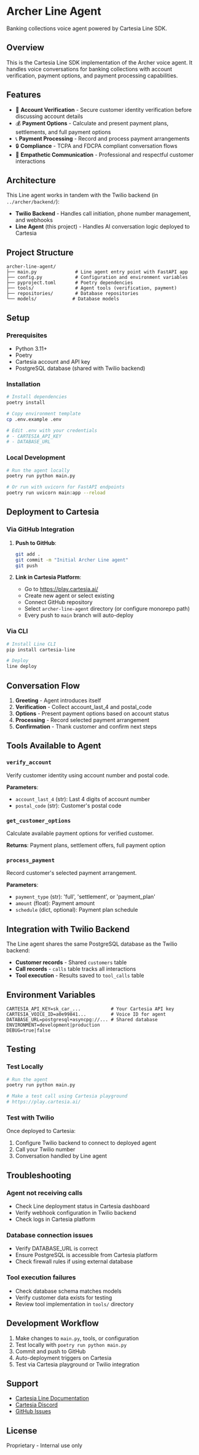 # Archer Line Agent

Banking collections voice agent powered by Cartesia Line SDK.

## Overview

This is the Cartesia Line SDK implementation of the Archer voice agent. It handles voice conversations for banking collections with account verification, payment options, and payment processing capabilities.

## Features

- 🎯 **Account Verification** - Secure customer identity verification before discussing account details
- 💰 **Payment Options** - Calculate and present payment plans, settlements, and full payment options
- 📞 **Payment Processing** - Record and process payment arrangements
- 🔒 **Compliance** - TCPA and FDCPA compliant conversation flows
- 🤝 **Empathetic Communication** - Professional and respectful customer interactions

## Architecture

This Line agent works in tandem with the Twilio backend (in `../archer/backend/`):

- **Twilio Backend** - Handles call initiation, phone number management, and webhooks
- **Line Agent** (this project) - Handles AI conversation logic deployed to Cartesia

## Project Structure

```
archer-line-agent/
├── main.py              # Line agent entry point with FastAPI app
├── config.py            # Configuration and environment variables
├── pyproject.toml       # Poetry dependencies
├── tools/               # Agent tools (verification, payment)
├── repositories/        # Database repositories
└── models/             # Database models
```

## Setup

### Prerequisites

- Python 3.11+
- Poetry
- Cartesia account and API key
- PostgreSQL database (shared with Twilio backend)

### Installation

```bash
# Install dependencies
poetry install

# Copy environment template
cp .env.example .env

# Edit .env with your credentials
# - CARTESIA_API_KEY
# - DATABASE_URL
```

### Local Development

```bash
# Run the agent locally
poetry run python main.py

# Or run with uvicorn for FastAPI endpoints
poetry run uvicorn main:app --reload
```

## Deployment to Cartesia

### Via GitHub Integration

1. **Push to GitHub**:
   ```bash
   git add .
   git commit -m "Initial Archer Line agent"
   git push
   ```

2. **Link in Cartesia Platform**:
   - Go to https://play.cartesia.ai/
   - Create new agent or select existing
   - Connect GitHub repository
   - Select `archer-line-agent` directory (or configure monorepo path)
   - Every push to `main` branch will auto-deploy

### Via CLI

```bash
# Install Line CLI
pip install cartesia-line

# Deploy
line deploy
```

## Conversation Flow

1. **Greeting** - Agent introduces itself
2. **Verification** - Collect account_last_4 and postal_code
3. **Options** - Present payment options based on account status
4. **Processing** - Record selected payment arrangement
5. **Confirmation** - Thank customer and confirm next steps

## Tools Available to Agent

### `verify_account`
Verify customer identity using account number and postal code.

**Parameters**:
- `account_last_4` (str): Last 4 digits of account number
- `postal_code` (str): Customer's postal code

### `get_customer_options`
Calculate available payment options for verified customer.

**Returns**: Payment plans, settlement offers, full payment option

### `process_payment`
Record customer's selected payment arrangement.

**Parameters**:
- `payment_type` (str): 'full', 'settlement', or 'payment_plan'
- `amount` (float): Payment amount
- `schedule` (dict, optional): Payment plan schedule

## Integration with Twilio Backend

The Line agent shares the same PostgreSQL database as the Twilio backend:

- **Customer records** - Shared `customers` table
- **Call records** - `calls` table tracks all interactions
- **Tool execution** - Results saved to `tool_calls` table

## Environment Variables

```env
CARTESIA_API_KEY=sk_car_...           # Your Cartesia API key
CARTESIA_VOICE_ID=a0e99841...         # Voice ID for agent
DATABASE_URL=postgresql+asyncpg://... # Shared database
ENVIRONMENT=development|production
DEBUG=true|false
```

## Testing

### Test Locally
```bash
# Run the agent
poetry run python main.py

# Make a test call using Cartesia playground
# https://play.cartesia.ai/
```

### Test with Twilio
Once deployed to Cartesia:
1. Configure Twilio backend to connect to deployed agent
2. Call your Twilio number
3. Conversation handled by Line agent

## Troubleshooting

### Agent not receiving calls
- Check Line deployment status in Cartesia dashboard
- Verify webhook configuration in Twilio backend
- Check logs in Cartesia platform

### Database connection issues
- Verify DATABASE_URL is correct
- Ensure PostgreSQL is accessible from Cartesia platform
- Check firewall rules if using external database

### Tool execution failures
- Check database schema matches models
- Verify customer data exists for testing
- Review tool implementation in `tools/` directory

## Development Workflow

1. Make changes to `main.py`, tools, or configuration
2. Test locally with `poetry run python main.py`
3. Commit and push to GitHub
4. Auto-deployment triggers on Cartesia
5. Test via Cartesia playground or Twilio integration

## Support

- [Cartesia Line Documentation](https://docs.cartesia.ai/line)
- [Cartesia Discord](https://discord.gg/cartesia)
- [GitHub Issues](https://github.com/your-org/voice-agents/issues)

## License

Proprietary - Internal use only
